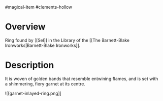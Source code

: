 #magical-item #clements-hollow 

# Overview

Ring found by [[Sel]] in the Library of the [[The Barnett-Blake Ironworks|Barnett-Blake Ironworks]].

# Description

It is woven of golden bands that resemble entwining flames, and is set with a shimmering, fiery garnet at its centre.

![[garnet-inlayed-ring.png]]

